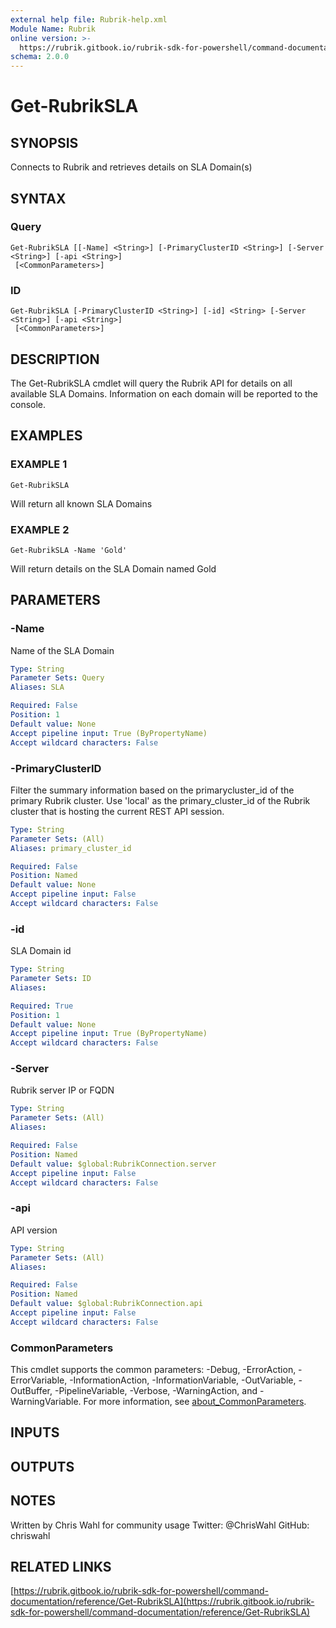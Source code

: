 ```yaml
---
external help file: Rubrik-help.xml
Module Name: Rubrik
online version: >-
  https://rubrik.gitbook.io/rubrik-sdk-for-powershell/command-documentation/reference/Get-RubrikSLA
schema: 2.0.0
---
```


# Get-RubrikSLA

## SYNOPSIS

Connects to Rubrik and retrieves details on SLA Domain\(s\)

## SYNTAX

### Query

```text
Get-RubrikSLA [[-Name] <String>] [-PrimaryClusterID <String>] [-Server <String>] [-api <String>]
 [<CommonParameters>]
```

### ID

```text
Get-RubrikSLA [-PrimaryClusterID <String>] [-id] <String> [-Server <String>] [-api <String>]
 [<CommonParameters>]
```

## DESCRIPTION

The Get-RubrikSLA cmdlet will query the Rubrik API for details on all available SLA Domains. Information on each domain will be reported to the console.

## EXAMPLES

### EXAMPLE 1

```text
Get-RubrikSLA
```

Will return all known SLA Domains

### EXAMPLE 2

```text
Get-RubrikSLA -Name 'Gold'
```

Will return details on the SLA Domain named Gold

## PARAMETERS

### -Name

Name of the SLA Domain

```yaml
Type: String
Parameter Sets: Query
Aliases: SLA

Required: False
Position: 1
Default value: None
Accept pipeline input: True (ByPropertyName)
Accept wildcard characters: False
```

### -PrimaryClusterID

Filter the summary information based on the primarycluster\_id of the primary Rubrik cluster. Use 'local' as the primary\_cluster\_id of the Rubrik cluster that is hosting the current REST API session.

```yaml
Type: String
Parameter Sets: (All)
Aliases: primary_cluster_id

Required: False
Position: Named
Default value: None
Accept pipeline input: False
Accept wildcard characters: False
```

### -id

SLA Domain id

```yaml
Type: String
Parameter Sets: ID
Aliases:

Required: True
Position: 1
Default value: None
Accept pipeline input: True (ByPropertyName)
Accept wildcard characters: False
```

### -Server

Rubrik server IP or FQDN

```yaml
Type: String
Parameter Sets: (All)
Aliases:

Required: False
Position: Named
Default value: $global:RubrikConnection.server
Accept pipeline input: False
Accept wildcard characters: False
```

### -api

API version

```yaml
Type: String
Parameter Sets: (All)
Aliases:

Required: False
Position: Named
Default value: $global:RubrikConnection.api
Accept pipeline input: False
Accept wildcard characters: False
```

### CommonParameters

This cmdlet supports the common parameters: -Debug, -ErrorAction, -ErrorVariable, -InformationAction, -InformationVariable, -OutVariable, -OutBuffer, -PipelineVariable, -Verbose, -WarningAction, and -WarningVariable. For more information, see [about\_CommonParameters](http://go.microsoft.com/fwlink/?LinkID=113216).

## INPUTS

## OUTPUTS

## NOTES

Written by Chris Wahl for community usage Twitter: @ChrisWahl GitHub: chriswahl

## RELATED LINKS

[https://rubrik.gitbook.io/rubrik-sdk-for-powershell/command-documentation/reference/Get-RubrikSLA](https://rubrik.gitbook.io/rubrik-sdk-for-powershell/command-documentation/reference/Get-RubrikSLA)

